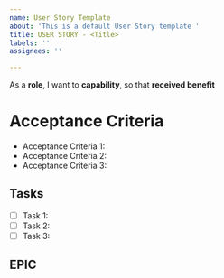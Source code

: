 ```yaml
---
name: User Story Template
about: 'This is a default User Story template '
title: USER STORY - <Title>
labels: ''
assignees: ''

---
```


As a **role**, I want to **capability**, so that **received benefit**

# Acceptance Criteria
* Acceptance Criteria 1:
* Acceptance Criteria 2:
* Acceptance Criteria 3:

## Tasks
- [ ] Task 1:
- [ ] Task 2:
- [ ] Task 3:

## EPIC
